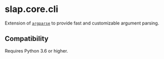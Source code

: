 # slap.core.cli

Extension of [`argparse`][0] to provide fast and customizable argument parsing.

  [0]: https://docs.python.org/3/library/argparse.html

## Compatibility

Requires Python 3.6 or higher.
